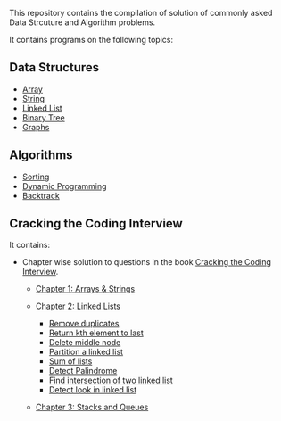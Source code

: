 This repository contains the compilation of solution of commonly asked Data Strcuture and Algorithm problems. 

It contains programs on the following topics:

## Data Structures
* [Array](https://github.com/charulagrl/Data-Structures-and-Algorithms/tree/master/Array-based)
* [String](https://github.com/charulagrl/Data-Structures-and-Algorithms/tree/master/Strings)
* [Linked List](https://github.com/charulagrl/Data-Structures-and-Algorithms/tree/master/Linked%20List)
* [Binary Tree](https://github.com/charulagrl/Data-Structures-and-Algorithms/tree/master/Binary%20Tree)
* [Graphs](https://github.com/charulagrl/Data-Structures-and-Algorithms/tree/master/Graphs)

## Algorithms
* [Sorting](https://github.com/charulagrl/Data-Structures-and-Algorithms/tree/master/Sort)
* [Dynamic Programming](https://github.com/charulagrl/Data-Structures-and-Algorithms/tree/master/Dynamic%20Programming)
* [Backtrack](https://github.com/charulagrl/Data-Structures-and-Algorithms/tree/master/Backtrack)

## Cracking the Coding Interview

It contains:

* Chapter wise solution to questions in the book [Cracking the Coding Interview](https://www.amazon.com/dp/0984782850/ref=pd_lpo_sbs_dp_ss_1?pf_rd_p=1944687622&pf_rd_s=lpo-top-stripe-1&pf_rd_t=201&pf_rd_i=098478280X&pf_rd_m=ATVPDKIKX0DER&pf_rd_r=6722W3709RPF696KQD17).
    * [Chapter 1: Arrays & Strings](https://github.com/charulagrl/Data-Structures-and-Algorithms/tree/master/CrackingTheCodingInterview/array_and_string)
	* [Chapter 2: Linked Lists](https://github.com/charulagrl/Data-Structures-and-Algorithms/tree/master/CrackingTheCodingInterview/linked_list)
		* [Remove duplicates](https://github.com/charulagrl/Data-Structures-and-Algorithms/blob/master/CrackingTheCodingInterview/linked_list/remove_duplicates.py)
		* [Return kth element to last](https://github.com/charulagrl/Data-Structures-and-Algorithms/blob/master/CrackingTheCodingInterview/linked_list/kth_from_end.py)
		* [Delete middle node]()
		* [Partition a linked list]()
		* [Sum of lists]()
		* [Detect Palindrome]()
		* [Find intersection of two linked list]()
		* [Detect look in linked list]()

	* [Chapter 3: Stacks and Queues](https://github.com/charulagrl/Data-Structures-and-Algorithms/tree/master/CrackingTheCodingInterview/stack_and_queue)
